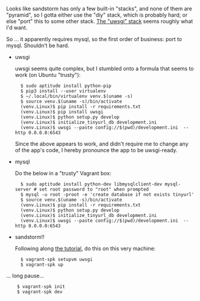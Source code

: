 Looks like sandstorm has only a few built-in "stacks", and none of
them are "pyramid", so I gotta either use the "diy" stack, which is
probably hard; or else "port" this to some other stack.
[The "uwsgi" stack](https://github.com/sandstorm-io/vagrant-spk/tree/master/stacks/uwsgi)
seems roughly what I'd want.

So ... it apparently requires mysql, so the first order of business:
port to mysql.  Shouldn't be hard.

* uwsgi

    uwsgi seems quite complex, but I stumbled onto a formula that seems to work (on Ubuntu "trusty"):

        $ sudo aptitude install python-pip
        $ pip3 install --user virtualenv
        $ ~/.local/bin/virtualenv venv.$(uname -s)
        $ source venv.$(uname -s)/bin/activate
        (venv.Linux)$ pip install -r requirements.txt
        (venv.Linux)$ pip install uwsgi
        (venv.Linux)$ python setup.py develop
        (venv.Linux)$ initialize_tinyurl_db development.ini
        (venv.Linux)$ uwsgi --paste config://$(pwd)/development.ini  --http 0.0.0.0:6543

    Since the above appears to work, and didn't require me to change any
    of the app's code, I hereby pronounce the app to be uwsgi-ready.

* mysql

    Do the below in a "trusty" Vagrant box: 
        
        $ sudo aptitude install python-dev libmysqlclient-dev mysql-server # set root password to "root" when prompted
        $ mysql -u root -proot -e 'create database if not exists tinyurl'
        $ source venv.$(uname -s)/bin/activate
        (venv.Linux)$ pip install -r requirements.txt
        (venv.Linux)$ python setup.py develop
        (venv.Linux)$ initialize_tinyurl_db development.ini
        (venv.Linux)$ uwsgi --paste config://$(pwd)/development.ini  --http 0.0.0.0:6543

* sandstorm!!

    Following along
    [the tutorial](https://docs.sandstorm.io/en/latest/vagrant-spk/customizing/),
    do this on this very machine:
        
        $ vagrant-spk setupvm uwsgi
        $ vagrant-spk up
... long pause...

        $ vagrant-spk init
        $ vagrant-spk dev 

